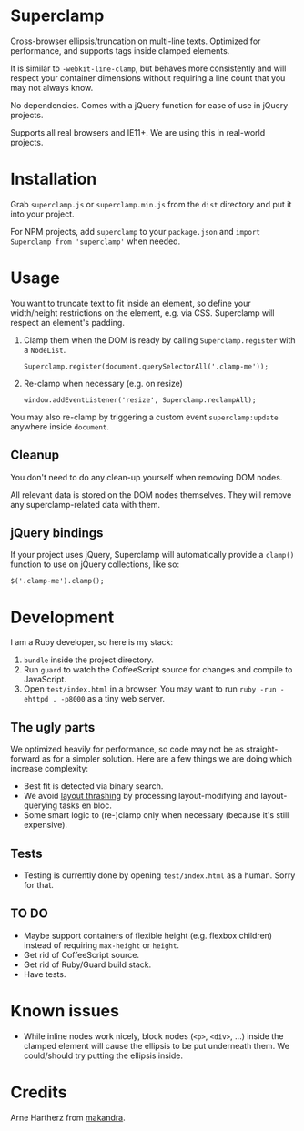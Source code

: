 # Superclamp

Cross-browser ellipsis/truncation on multi-line texts. Optimized for performance, and supports tags inside clamped elements.

It is similar to `-webkit-line-clamp`, but behaves more consistently and will respect your container dimensions without requiring a line count that you may not always know.

No dependencies. Comes with a jQuery function for ease of use in jQuery projects.

Supports all real browsers and IE11+. We are using this in real-world projects.


# Installation

Grab `superclamp.js` or `superclamp.min.js` from the `dist` directory and put it into your project.

For NPM projects, add `superclamp` to your `package.json` and `import Superclamp from 'superclamp'` when needed.

# Usage

You want to truncate text to fit inside an element, so define your width/height restrictions on the element, e.g. via CSS. Superclamp will respect an element's padding.


1. Clamp them when the DOM is ready by calling `Superclamp.register` with a `NodeList`.

       Superclamp.register(document.querySelectorAll('.clamp-me'));

2. Re-clamp when necessary (e.g. on resize)

       window.addEventListener('resize', Superclamp.reclampAll);


You may also re-clamp by triggering a custom event `superclamp:update` anywhere inside `document`.


## Cleanup

You don't need to do any clean-up yourself when removing DOM nodes.

All relevant data is stored on the DOM nodes themselves. They will remove any superclamp-related data with them.


## jQuery bindings

If your project uses jQuery, Superclamp will automatically provide a `clamp()` function to use on jQuery collections, like so:

    $('.clamp-me').clamp();


# Development

I am a Ruby developer, so here is my stack:

1. `bundle` inside the project directory.
2. Run `guard` to watch the CoffeeScript source for changes and compile to JavaScript.
3. Open `test/index.html` in a browser. You may want to run `ruby -run -ehttpd . -p8000` as a tiny web server.


## The ugly parts

We optimized heavily for performance, so code may not be as straight-forward as for a simpler solution. Here are a few things we are doing which increase complexity:

- Best fit is detected via binary search.
- We avoid [layout thrashing](https://developers.google.com/web/fundamentals/performance/rendering/avoid-large-complex-layouts-and-layout-thrashing) by processing layout-modifying and layout-querying tasks en bloc.
- Some smart logic to (re-)clamp only when necessary (because it's still expensive).


## Tests

- Testing is currently done by opening `test/index.html` as a human. Sorry for that.


## TO DO

- Maybe support containers of flexible height (e.g. flexbox children) instead of requiring `max-height` or `height`.
- Get rid of CoffeeScript source.
- Get rid of Ruby/Guard build stack.
- Have tests.


# Known issues

- While inline nodes work nicely, block nodes (`<p>`, `<div>`, ...) inside the clamped element will cause the ellipsis to be put underneath them. We could/should try putting the ellipsis inside.


# Credits

Arne Hartherz from [makandra](http://www.makandra.com/).
